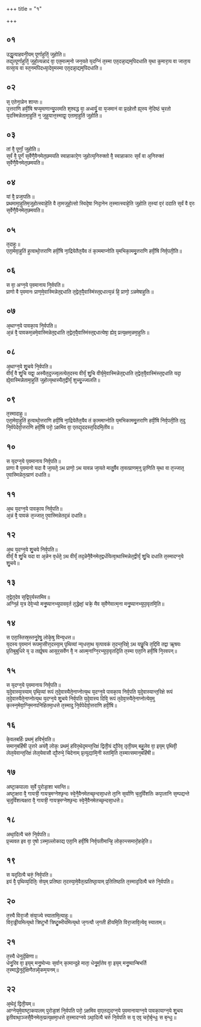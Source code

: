 +++
title = "१"

+++
## ०१
उद्धृ᳘त्याहवनी᳘यम् पूर्णाहुतिं᳘ जुहोति॥  
तद्य᳘त्पूर्णाहुतिं᳘ जुहो᳘त्यन्नादं वा᳘ एत᳘मात्म᳘नो जन᳘यते य᳘दग्निं त᳘स्मा एत᳘दन्ना᳘द्यम᳘पिदधाति य᳘था कुमारा᳘य वा जाता᳘य वत्सा᳘य वा स्त᳘नमपिदध्या᳘देव᳘मस्मा एत᳘दन्ना᳘द्यम᳘पिदधाति॥  
## ०२
स᳘ एतेना᳘न्नेन शान्तः॥  
उ᳘त्तराणि हवीं᳘षि श्रप्य᳘माणान्यु᳘परमति श᳘श्वद्ध वा᳘ अध्वर्युं᳘ वा य᳘जमानं वा प्र᳘दहेत्तौ ह्य᳘स्य ने᳘दिष्ठं च᳘रतो य᳘दस्मिन्नेतामा᳘हुतिं न᳘ जुहुयात्त᳘स्माद्वा᳘ एतामा᳘हुतिं जुहोति॥  
## ०३
तां वै᳘ पूर्णां᳘ जुहोति॥  
स᳘र्वं वै᳘ पूर्णं स᳘र्वेणै᳘वैनमेत᳘छमयति स्वाहाकारे᳘ण जुहोत्य᳘निरुक्तो वै᳘ स्वाहाकारः स᳘र्वं वा अ᳘निरुक्तं स᳘र्वेणै᳘वैनमेत᳘छमयति॥  
## ०४
यां वै᳘ प्रजा᳘पतिः॥  
प्रथमामा᳘हुतिम᳘जुहोत्स्वाहे᳘ति वै ता᳘मजुहो᳘त्सो स्विदे᳘षा निदा᳘नेन त᳘स्मात्स्वाहे᳘ति जुहोति त᳘स्यां व᳘रं ददाति स᳘र्वं वै व᳘रः स᳘र्वेणै᳘वैनमेत᳘छमयति॥  
## ०५
त᳘दाहुः॥  
एता᳘मेवा᳘हुतिं हुत्वाथो᳘त्तराणि हवीं᳘षि ना᳘द्रियेतैत᳘यैव तं का᳘ममाप्नोति य᳘मभिका᳘ममु᳘त्तराणि हवीं᳘षि निर्व᳘पती᳘ति॥  
## ०६
स वा᳘ अग्न᳘ये प᳘वमानाय नि᳘र्वपति॥  
प्राणो वै प᳘वमानः प्राण᳘मे᳘वास्मिन्नेत᳘द्दधाति त᳘द्वेत᳘यै᳘वास्मिंस्त᳘द्दधात्य᳘न्नं हि᳘ प्राणो᳘ ऽन्नमेषाहुतिः॥  
## ०७
अ᳘थाग्न᳘ये पावका᳘य नि᳘र्वपति॥  
अ᳘न्नं वै᳘ पावकम᳘न्नमे᳘वास्मिन्नेत᳘द्दधाति त᳘द्वेत᳘यै᳘वास्मिंस्त᳘द्दधात्येषा᳘ ह्येव᳘ प्रत्य᳘क्षम᳘न्नमा᳘हुतिः॥  
## ०८
अ᳘थाग्न᳘ये शु᳘चये नि᳘र्वपति॥  
वीर्यं᳘ वै शु᳘चि यद्वा᳘ अस्यैत᳘दुज्ज्व᳘लत्येत᳘दस्य वीर्यं᳘ शु᳘चि वीर्य᳘मे᳘वास्मिन्नेत᳘द्दधाति त᳘द्वेत᳘यै᳘वास्मिंस्त᳘द्दधाति यदा᳘ ह्ये᳘वास्मिन्नेतामा᳘हुतिं जुहोत्य᳘थास्यैत᳘द्वीर्यं᳘ शुच्यु᳘ज्ज्वलति॥  
## ०९
त᳘स्मादाहुः॥  
एता᳘मेवा᳘हुतिं हुत्वाथो᳘त्तराणि हवीं᳘षि ना᳘द्रियेतैत᳘यैव तं का᳘ममाप्नोति य᳘मभिकाममु᳘त्तराणि हवीं᳘षि निर्व᳘पती᳘ति त᳘दु नि᳘र्वपेदेवो᳘त्तराणि हवीं᳘षि परो᳘ ऽक्षमिव वा᳘ एतद्य᳘ददस्त᳘दिदमि᳘तीव॥  
## १०
स य᳘दग्न᳘ये प᳘वमानाय निर्व᳘पति॥  
प्राणा वै प᳘वमानो यदा वै जा᳘यते᳘ ऽथ प्राणो᳘ ऽथ यावन्न जा᳘यते मातु᳘र्वैव ता᳘वत्प्राणम᳘नु प्रा᳘णिति य᳘था वा त᳘ज्जात᳘ ए᳘वास्मिन्नेत᳘त्प्राणं दधाति॥  
## ११
अ᳘थ य᳘दग्न᳘ये पावका᳘य निर्व᳘पति॥  
अ᳘न्नं वै᳘ पावकं त᳘ज्जात᳘ ए᳘वास्मिन्नेतद᳘न्नं दधाति॥  
## १२
अ᳘थ य᳘दग्न᳘ये शु᳘चये निर्व᳘पति॥  
वीर्यं᳘ वै शु᳘चि यदा वा अ᳘न्नेन व᳘र्धते᳘ ऽथ वीर्यं᳘ तद᳘न्नेनै᳘वैनमेत᳘द्वर्धयित्वा᳘थास्मिन्नेत᳘द्वीर्यं᳘ शु᳘चि दधाति त᳘स्मादग्न᳘ये शु᳘चये॥  
## १३
त᳘द्वेत᳘देव स᳘द्विप᳘र्यस्तमिव॥  
अग्नि᳘र्ह य᳘त्र देवे᳘भ्यो मनु᳘ष्यानभ्युपावव᳘र्त त᳘द्धेक्षां᳘ चक्रे᳘ मैव स᳘र्वेणेवात्म᳘ना मनु᳘ष्यानभ्युपा᳘वृतमि᳘ति॥  
## १४
स एता᳘स्तिस्र᳘स्तनू᳘रेषु᳘ लोके᳘षु विन्य᳘धत्त॥  
य᳘दस्य प᳘वमानं रूपमा᳘सीत्त᳘दस्या᳘म् पृथिव्यां न्य᳘धत्ता᳘थ य᳘त्पावकं त᳘दन्त᳘रिक्षे᳘ ऽथ यछु᳘चि त᳘द्दिवि तद्वा ऋ᳘षयः प्र᳘तिबुबुधिरे य᳘ उ तर्ह्यृ᳘षय आसुर᳘सर्वेण वै᳘ न आत्म᳘नाग्नि᳘रभ्युपा᳘वृतदि᳘ति त᳘स्मा एता᳘नि हवीं᳘षि नि᳘रवपन्॥  
## १५
स य᳘दग्न᳘ये प᳘वमानाय निर्व᳘पति॥  
य᳘दे᳘वास्या᳘स्याम् पृथि᳘व्यां रूपं त᳘दे᳘वास्यैते᳘नाप्नोत्य᳘थ य᳘दग्न᳘ये पावका᳘य निर्व᳘पति य᳘दे᳘वास्यान्त᳘रिक्षे रूपं त᳘दे᳘वास्यैते᳘नाप्नोत्य᳘थ य᳘दग्न᳘ये शु᳘चये निर्व᳘पति य᳘दे᳘वास्य दिवि᳘ रूपं त᳘देवा᳘स्यैते᳘नाप्नोत्येव᳘मु कृत्स्न᳘मेवा᳘ग्नि᳘मनपनिहितमा᳘धत्ते त᳘स्मादु नि᳘र्वपेदेवो᳘त्तराणि हवीं᳘षि॥  
## १६
के᳘वलबर्हिः प्रथमं᳘ हविर्भ᳘वति॥  
समान᳘बर्हिषी उ᳘त्तरे अयंवै᳘ लोकः᳘ प्रथमं᳘ हविर᳘थेद᳘मन्त᳘रिक्षं द्विती᳘यं द्यौ᳘रेव᳘ तृती᳘यम् बहु᳘लेव वा᳘ इय᳘म् पृथिवी᳘ लेल᳘येवान्त᳘रिक्षं लेल᳘येवासौ द्यौ᳘रुभे᳘ चिदेनाम् प्र᳘त्युद्यामि᳘नी स्तामि᳘ति त᳘स्मात्समान᳘बर्हिषी॥  
## १७
अष्टा᳘कपालाः स᳘र्वे पुरोडा᳘शा भवन्ति॥  
अष्टा᳘क्षरा वै᳘ गायत्री᳘ गायत्र᳘मग्नेश्छ᳘न्दः स्वे᳘नै᳘वैनमेतच्छ᳘न्दसा᳘धत्ते ता᳘नि स᳘र्वाणि च᳘तुर्विंशतिः कपा᳘लानि स᳘म्पद्यन्ते च᳘तुर्विंशत्यक्षरा वै᳘ गायत्री᳘ गायत्र᳘मग्नेश्छ᳘न्दः स्वे᳘नै᳘वैनमेतच्छ᳘न्दसा᳘धत्ते॥  
## १८
अथा᳘दित्यै चरुं नि᳘र्वपति॥  
प्र᳘च्यवत इव वा᳘ ए᳘षो ऽस्मा᳘ल्लोकाद्य एता᳘नि हवीं᳘षि निर्व᳘पतीमान्हि᳘ लोका᳘न्त्समारो᳘हन्ने᳘ति॥  
## १९
स यद᳘दित्यै चरुं᳘ निर्व᳘पति॥  
इयं वै᳘ पृथिव्य᳘दितिः᳘ सेय᳘म् प्रतिष्ठा त᳘दस्या᳘मे᳘वैत᳘त्प्रतिष्ठा᳘याम् प्र᳘तितिष्ठति त᳘स्माद᳘दित्यै चरुं नि᳘र्वपति॥  
## २०
त᳘स्यै विरा᳘जौ संया᳘ज्ये स्यातामि᳘त्याहुः॥  
विरा᳘ड्ढीयमित्य᳘थो त्रिष्टुभौ त्रिष्टु᳘ब्भीयमित्य᳘थो ज᳘गत्यौ ज᳘गती हीयमि᳘ति विरा᳘जावि᳘त्येव᳘ स्याताम्॥  
## २१
त᳘स्यै धेनुर्द᳘क्षिणा॥  
धेनु᳘रिव वा᳘ इय᳘म् मनु᳘ष्येभ्यः स᳘र्वान् का᳘मान्दुहे माता᳘ धेनु᳘र्मा᳘तेव वा᳘ इय᳘म् मनु᳘ष्यान्बिभर्ति त᳘स्माद्धेनुर्द᳘क्षिणैतन्न्वे᳘कम᳘यनम्॥  
## २२
अ᳘थेदं᳘ द्विती᳘यम्॥  
आग्नेय᳘मे᳘वाष्टा᳘कपालम् पुरोडा᳘शं नि᳘र्वपति परो᳘ ऽक्षमिव वा᳘एतद्य᳘दग्न᳘ये प᳘वमानायाग्न᳘ये पावका᳘याग्न᳘ये शु᳘चय इ᳘तीवाथा᳘ञ्जसै᳘वैनमेत᳘त्प्रत्य᳘क्षमा᳘धत्ते त᳘स्मादग्नये ऽथा᳘दित्यै चरुं नि᳘र्वपति स य᳘ एव᳘ चरो᳘र्ब᳘न्धुः स ब᳘न्धुः॥  